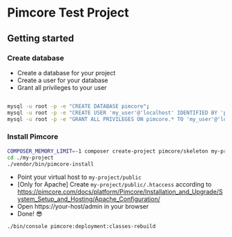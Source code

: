 # Pimcore Test Project

## Getting started

### Create database

- Create a database for your project
- Create a user for your database
- Grant all privileges to your user

```bash

mysql -u root -p -e "CREATE DATABASE pimcore";
mysql -u root -p -e "CREATE USER 'my_user'@'localhost' IDENTIFIED BY 'pimcore_password';"
mysql -u root -p -e "GRANT ALL PRIVILEGES ON pimcore.* TO 'my_user'@'localhost';"
```

### Install Pimcore

```bash
COMPOSER_MEMORY_LIMIT=-1 composer create-project pimcore/skeleton my-project
cd ./my-project
./vendor/bin/pimcore-install
```

- Point your virtual host to `my-project/public`
- [Only for Apache] Create `my-project/public/.htaccess` according to https://pimcore.com/docs/platform/Pimcore/Installation_and_Upgrade/System_Setup_and_Hosting/Apache_Configuration/ 
- Open https://your-host/admin in your browser
- Done! 😎

```bash
./bin/console pimcore:deployment:classes-rebuild
```


